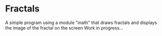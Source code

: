 # Fractals
A simple program using a module "math" that draws fractals and displays the image of the fractal on the screen
Work in progress...
